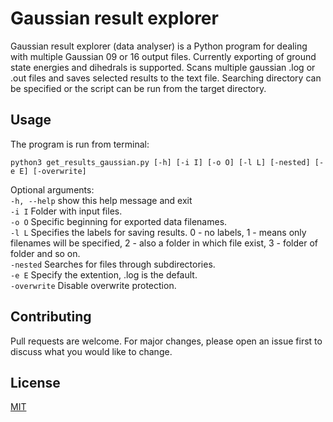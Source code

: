 # Gaussian result explorer

Gaussian result explorer (data analyser) is a Python program for dealing with multiple Gaussian 09 or 16 output files. Currently exporting of ground state energies and dihedrals is supported. Scans multiple gaussian .log or .out files and saves selected results to the text file. Searching directory can be specified or the script can be run from the target directory.

## Usage

The program is run from terminal:

```
python3 get_results_gaussian.py [-h] [-i I] [-o O] [-l L] [-nested] [-e E] [-overwrite]
```
Optional arguments: <br />
  `-h, --help` show this help message and exit <br />
  `-i I` Folder with input files. <br />
  `-o O`  Specific beginning for exported data filenames. <br />
  `-l L`  Specifies the labels for saving results. 0 - no labels, 1 - means only filenames will be specified, 2 - also a folder in which file exist, 3 - folder of folder and so on.  <br />
  `-nested` Searches for files through subdirectories.  <br />
  `-e E`  Specify the extention, .log is the default.  <br />
  `-overwrite`  Disable overwrite protection.  <br />

## Contributing

Pull requests are welcome. For major changes, please open an issue first to discuss what you would like to change.

## License

[MIT](https://choosealicense.com/licenses/mit/)
